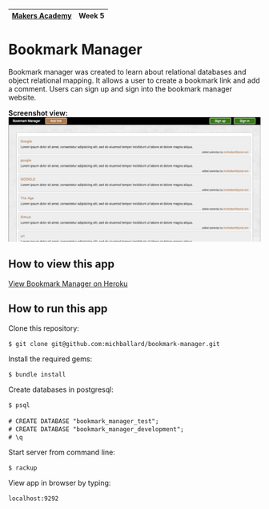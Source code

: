| [Makers Academy](http://www.makersacademy.com) | Week 5 |
| ------ | ------ |

Bookmark Manager
================

Bookmark manager was created to learn about relational databases and object relational mapping.  It allows a user to create a bookmark link and add a comment.  Users can sign up and sign into the bookmark manager website.  

<strong>Screenshot view:</strong>
![Screenshot](/images/screenshot.png)

## How to view this app
[View Bookmark Manager on Heroku]

## How to run this app

Clone this repository:
```shell
$ git clone git@github.com:michballard/bookmark-manager.git
```

Install the required gems:
```shell
$ bundle install
```

Create databases in postgresql:
```shell
$ psql

# CREATE DATABASE "bookmark_manager_test";
# CREATE DATABASE "bookmark_manager_development";
# \q

```

Start server from command line:
```shell
$ rackup
```

View app in browser by typing:
```
localhost:9292
```

[View Bookmark Manager on Heroku]:http://morning-badlands-8105.herokuapp.com/